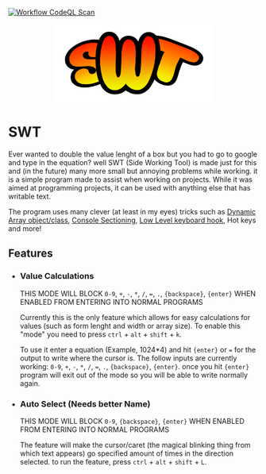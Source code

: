 [![Workflow CodeQL Scan](https://github.com/Ruski1/SWT--Side-Working-Tool/actions/workflows/main.yml/badge.svg?branch=main)](https://github.com/Ruski1/SWT--Side-Working-Tool/actions/workflows/main.yml)
<div align="center">
 <img src="./Logo/Banner/Banner.png" title="Side Working tool Banner" alt="Side Working tool Banner" width="320" height="160"/>
</div>

# SWT
Ever wanted to double the value lenght of a box but you had to go to google and type in the equation? well SWT (Side Working Tool) is made just for this and (in the future) many more small but annoying problems while working. it is a simple program made to assist when working on projects. While it was aimed at programming projects, it can be used with anything else that has writable text.

The program uses many clever (at least in my eyes) tricks such as [Dynamic Array object/class](https://github.com/Noscka/Dynamically-Sized-Array-Object), [Console Sectioning](https://github.com/Noscka/Console-Section), [Low Level keyboard hook](https://github.com/Ruski1/LowLevelKeyboardhook-Tutorial), Hot keys and more!

## Features
 - ### Value Calculations
      THIS MODE WILL BLOCK `0-9`, `+`, `-`, `*`, `/`, `=`, `.`, `{backspace}`, `{enter}` WHEN ENABLED FROM ENTERING INTO NORMAL PROGRAMS
    
    Currently this is the only feature which allows for easy calculations for values (such as form lenght and width or array size). To enable this "mode" you need to press `ctrl` + `alt` + `shift` + `k`.
    
    To use it enter a equation (Example, 1024*4) and hit `{enter}` or `=` for the output to write where the cursor is. The follow inputs are currently working: `0-9`, `+`, `-`, `*`, `/`, `=`, `.`, `{backspace}`, `{enter}`. once you hit `{enter}` program will exit out of the mode so you will be able to write normally again.

- ### Auto Select (Needs better Name)
  THIS MODE WILL BLOCK `0-9`, `{backspace}`, `{enter}` WHEN ENABLED FROM ENTERING INTO NORMAL PROGRAMS
  
  The feature will make the cursor/caret (the magical blinking thing from which text appears) go specified amount of times in the direction selected. to run the feature, press `ctrl` + `alt` + `shift` + `L`.
